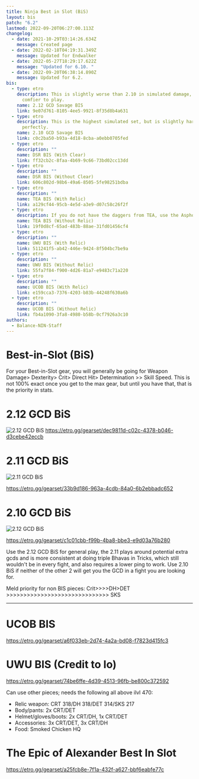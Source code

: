 ```yaml
---
title: Ninja Best in Slot (BiS)
layout: bis
patch: "6.2"
lastmod: 2022-09-20T06:27:00.113Z
changelog:
  - date: 2021-10-29T03:14:26.634Z
    message: Created page
  - date: 2022-02-18T04:19:31.349Z
    message: Updated for Endwalker
  - date: 2022-05-27T18:29:17.622Z
    message: "Updated for 6.10. "
  - date: 2022-09-20T06:38:14.890Z
    message: Updated for 6.2.
bis:
  - type: etro
    description: This is slightly worse than 2.10 in simulated damage, but is much
      comfier to play.
    name: 2.12 GCD Savage BIS
    link: 9e07d761-8105-4ee5-9921-8f35d8b4a631
  - type: etro
    description: This is the highest simulated set, but is slightly harder to play
      perfectly.
    name: 2.10 GCD Savage BIS
    link: c0c2ba50-b93a-4d18-8cba-a0ebb0705fed
  - type: etro
    description: ""
    name: DSR BIS (With Clear)
    link: ff32cb2c-8faa-4b69-9c66-73bd02cc13dd
  - type: etro
    description: ""
    name: DSR BIS (Without Clear)
    link: 606c802d-98b6-49a6-8505-5fe98251bdba
  - type: etro
    description: ""
    name: TEA BIS (With Relic)
    link: a129cf44-95cb-4e5d-a3e9-d07c58c26f2f
  - type: etro
    description: If you do not have the daggers from TEA, use the Asphodelos daggers.
    name: TEA BIS (Without Relic)
    link: 19f0d8cf-65ad-483b-88ae-31fd01456cf4
  - type: etro
    description: ""
    name: UWU BIS (With Relic)
    link: 511241f5-ab42-446e-9424-8f504bc7be9a
  - type: etro
    description: ""
    name: UWU BIS (Without Relic)
    link: 55fa7f84-f900-4d26-81a7-e9483c71a220
  - type: etro
    description: ""
    name: UCOB BIS (With Relic)
    link: e159cca3-7376-4203-b83b-44248f630a6b
  - type: etro
    description: ""
    name: UCOB BIS (Without Relic)
    link: fb4a1090-3fa8-4980-b58b-0cf7926a3c10
authors:
  - Balance-NIN-Staff
---
```

# Best-in-Slot (BiS)

For your Best-in-Slot gear, you will generally be going for Weapon Damage> Dexterity> Crit> Direct Hit> Determination >> Skill Speed. This is not 100% exact once you get to the max gear, but until you have that, that is the priority in stats. 

# 2.12 GCD BiS

![2.12 GCD BiS](https://i.gyazo.com/1cb336372acce657393786ccad4a7596.png)
<https://etro.gg/gearset/dec9811d-c02c-4378-b046-d3cebe42eccb>

# 2.11 GCD BiS

![2.11 GCD BiS](https://i.gyazo.com/d353943f5d3d61160b11739b6868e3a6.png)

<https://etro.gg/gearset/33b9d186-963a-4cdb-84a0-6b2ebbadc652>

# 2.10 GCD BiS

![2.12 GCD BiS](https://cdn.discordapp.com/attachments/277968373336244234/870902464302420008/unknown.png)

<https://etro.gg/gearset/c1c01cbb-f99b-4ba8-bbe3-e9d03a76b280>

Use the 2.12 GCD BiS for general play, the 2.11 plays around potential extra gcds and is more consistent at doing triple Bhavas in Tricks, which still wouldn't be in every fight, and also requires a lower ping to work. Use 2.10 BiS if neither of the other 2 will get you the GCD in a fight you are looking for.

Meld priority for non BIS pieces: Crit>>>>DH>DET >>>>>>>>>>>>>>>>>>>>>>>>>>>>>> SKS

- - -

# UCOB BIS

<https://etro.gg/gearset/a6f033eb-2d74-4a2a-bd08-f7823d415fc3>

# UWU BIS (Credit to Io)

<https://etro.gg/gearset/74be6ffe-4d39-4513-96fb-be800c372592>

Can use other pieces; needs the following all above ilvl 470:

* Relic weapon: CRT 318/DH 318/DET 314/SKS 217 
* Body/pants: 2x CRT/DET
* Helmet/gloves/boots: 2x CRT/DH, 1x CRT/DET
* Accessories: 3x CRT/DET, 3x CRT/DH
* Food: Smoked Chicken HQ

# The Epic of Alexander Best In Slot

<https://etro.gg/gearset/a25fcb8e-7f1a-432f-a627-bbf6eabfe77c>